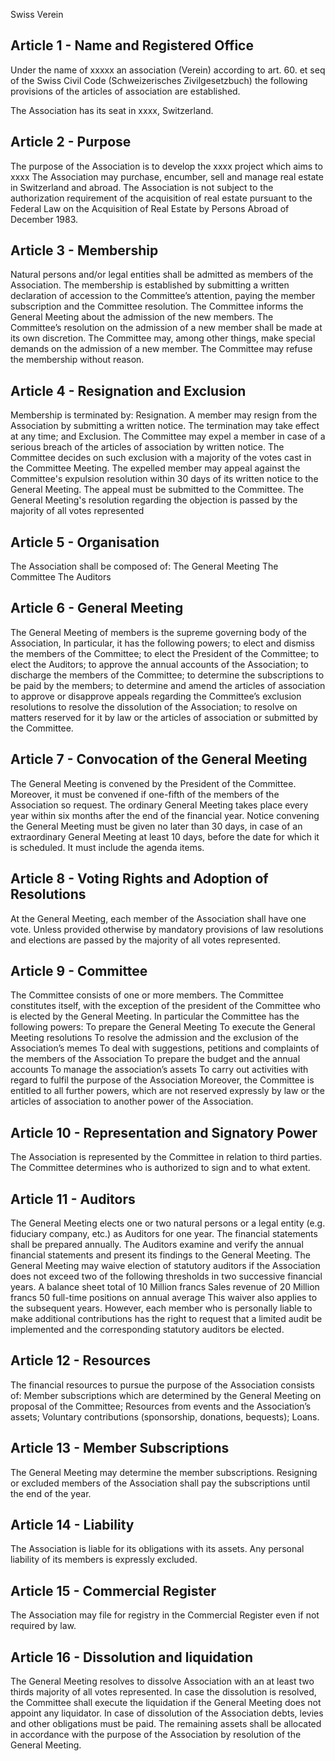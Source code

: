 Swiss Verein

## Article 1 - Name and Registered Office

Under the name of xxxxx an association (Verein) according to art. 60. et seq of the Swiss Civil Code (Schweizerisches Zivilgesetzbuch) the following provisions of the articles of association are established. 

The Association has its seat in xxxx, Switzerland. 

## Article 2 - Purpose

The purpose of the Association is to develop the xxxx project which aims to xxxx 
The Association may purchase, encumber, sell and manage real estate in Switzerland and abroad. The Association is not subject to the authorization requirement of the acquisition of real estate pursuant to the Federal Law on the Acquisition of Real Estate by Persons Abroad of December 1983.

## Article 3 - Membership

Natural persons and/or legal entities shall be admitted as members of the Association.
The membership is established by submitting a written declaration of accession to the Committee’s attention, paying the member subscription and the Committee resolution. 
The Committee informs the General Meeting about the admission of the new members. 
The Committee’s resolution on the admission of a new member shall be made at its own discretion. The Committee may, among other things, make special demands on the admission of a new member. The Committee may refuse the membership without reason.

## Article 4 - Resignation and Exclusion

Membership is terminated by:
Resignation. A member may resign from the Association by submitting a written notice. The termination may take effect at any time; and
Exclusion. The Committee may expel a member in case of a serious breach of the articles of association by written notice. The Committee decides on such exclusion with a majority of the votes cast in the Committee Meeting. The expelled member may appeal against the Committee's expulsion resolution within 30 days of its written notice to the General Meeting. The appeal must be submitted to the Committee. The General Meeting's resolution regarding the objection is passed by the majority of all votes represented

## Article 5 - Organisation

The Association shall be composed of:
The General Meeting
The Committee
The Auditors

## Article 6 - General Meeting

The General Meeting of members is the supreme governing body of the Association, In particular, it has the following powers; 
to elect and dismiss the members of the Committee;
to elect the President of the Committee;
to elect the Auditors;
to approve the annual accounts of the Association; 
to discharge the members of the Committee; 
to determine the subscriptions to be paid by the members; 
to determine and amend the articles of association
to approve or disapprove appeals regarding the Committee’s exclusion resolutions 
to resolve the dissolution of the Association; 
to resolve on matters reserved for it by law or the articles of association or submitted by the Committee. 

## Article 7 - Convocation of the General Meeting

The General Meeting is convened by the President of the Committee. Moreover, it must be convened if one-fifth of the members of the Association so request. 
The ordinary General Meeting takes place every year within six months after the end of the financial year. 
Notice convening the General Meeting must be given no later than 30 days, in case of an extraordinary General Meeting at least 10 days, before the date for which it is scheduled. It must include the agenda items. 

## Article 8 - Voting Rights and Adoption of Resolutions

At the General Meeting, each member of the Association shall have one vote. Unless provided otherwise by mandatory provisions of law resolutions and elections are passed by the majority of all votes represented.

## Article 9 - Committee

The Committee consists of one or more members. The Committee constitutes itself, with the exception of the president of the Committee who is elected by the General Meeting. 
In particular the Committee has the following powers:
To prepare the General Meeting
To execute the General Meeting resolutions
To resolve the admission and the exclusion of the Association’s memes
To deal with suggestions, petitions and complaints of the members of the Association
To prepare the budget and the annual accounts
To manage the association’s assets
To carry out activities with regard to fulfil the purpose of the Association
Moreover, the Committee is entitled to all further powers, which are not reserved expressly by law or the articles of association to another power of the Association.

## Article 10 - Representation and Signatory Power

The Association is represented by the Committee in relation to third parties. The Committee determines who is authorized to sign and to what extent. 

## Article 11 - Auditors

The General Meeting elects one or two natural persons or a legal entity (e.g. fiduciary company, etc.) as Auditors for one year.
The financial statements shall be prepared annually. The Auditors examine and verify the annual financial statements and present its findings to the General Meeting. 
The General Meeting may waive election of statutory auditors if the Association does not exceed two of the following thresholds in two successive financial years.
A balance sheet total of 10 Million francs
Sales revenue of 20 Million francs
50 full-time positions on annual average
This waiver also applies to the subsequent years. However, each member who is personally liable to make additional contributions has the right to request that a limited audit be implemented and the corresponding statutory auditors be elected.

## Article 12 - Resources 

The financial resources to pursue the purpose of the Association consists of:
Member subscriptions which are determined by the General Meeting on proposal of the Committee;
Resources from events and the Association’s assets;
Voluntary contributions (sponsorship, donations, bequests);
Loans.

## Article 13 - Member Subscriptions

The General Meeting may determine the member subscriptions. 
Resigning or excluded members of the Association shall pay the subscriptions until the end of the year. 

## Article 14 - Liability

The Association is liable for its obligations with its assets. Any personal liability of its members is expressly excluded. 

## Article 15 - Commercial Register

The Association may file for registry in the Commercial Register even if not required by law.

## Article 16 - Dissolution and liquidation

The General Meeting resolves to dissolve Association with an at least two thirds majority of all votes represented. In case the dissolution is resolved, the Committee shall execute the liquidation if the General Meeting does not appoint any liquidator. 
In case of dissolution of the Association debts, levies and other obligations must be paid. The remaining assets shall be allocated in accordance with the purpose of the Association by resolution of the General Meeting.  
